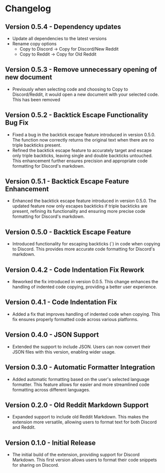 # Changelog

## Version 0.5.4 - Dependency updates
- Update all dependencies to the latest versions
- Rename copy options
    - Copy to Discord -> Copy for Discord/New Reddit
    - Copy to Reddit -> Copy for Old Reddit

## Version 0.5.3 - Remove unnecessary opening of new document
- Previously when selecting code and choosing to Copy to Discord/Reddit, it would open a new document with your selected code.  This has been removed

## Version 0.5.2 - Backtick Escape Functionality Bug Fix
- Fixed a bug in the backtick escape feature introduced in version 0.5.0. The function now correctly returns the original text when there are no triple backticks present.
- Refined the backtick escape feature to accurately target and escape only triple backticks, leaving single and double backticks untouched. This enhancement further ensures precision and appropriate code formatting for Discord's markdown.

## Version 0.5.1 - Backtick Escape Feature Enhancement
- Enhanced the backtick escape feature introduced in version 0.5.0. The updated feature now only escapes backticks if triple backticks are present, refining its functionality and ensuring more precise code formatting for Discord's markdown.


## Version 0.5.0 - Backtick Escape Feature
- Introduced functionality for escaping backticks (`) in code when copying to Discord. This provides more accurate code formatting for Discord's markdown.

## Version 0.4.2 - Code Indentation Fix Rework
- Reworked the fix introduced in version 0.0.5. This change enhances the handling of indented code copying, providing a better user experience.

## Version 0.4.1 - Code Indentation Fix
- Added a fix that improves handling of indented code when copying. This fix ensures properly formatted code across various platforms.

## Version 0.4.0 - JSON Support
- Extended the support to include JSON. Users can now convert their JSON files with this version, enabling wider usage.

## Version 0.3.0 - Automatic Formatter Integration
- Added automatic formatting based on the user's selected language formatter. This feature allows for easier and more streamlined code formatting across different languages.

## Version 0.2.0 - Old Reddit Markdown Support
- Expanded support to include old Reddit Markdown. This makes the extension more versatile, allowing users to format text for both Discord and Reddit.

## Version 0.1.0 - Initial Release
- The initial build of the extension, providing support for Discord Markdown. This first version allows users to format their code snippets for sharing on Discord.